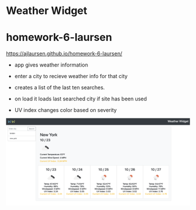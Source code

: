 # Weather Widget
# homework-6-laursen

https://ajlaursen.github.io/homework-6-laursen/

* app gives weather information 

* enter a city to recieve weather info for that city

* creates a list of the last ten searches.

* on load it loads last searched city if site has been used

* UV index changes color based on severity

![screenshot](assets/IMG/screenshot.png)
